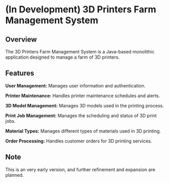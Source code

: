 # (In Development) 3D Printers Farm Management System

## Overview
The 3D Printers Farm Management System is a Java-based monolithic application designed
to manage a farm of 3D printers.

## Features
**User Management:**
Manages user information and authentication.

**Printer Maintenance:**
Handles printer maintenance schedules and alerts.

**3D Model Management:**
Manages 3D models used in the printing process.

**Print Job Management:**
Manages the scheduling and status of 3D print jobs.

**Material Types:**
Manages different types of materials used in 3D printing.

**Order Processing:**
Handles customer orders for 3D printing services.

## Note
This is an very early version, and further refinement and expansion are planned.
